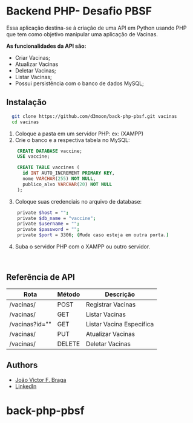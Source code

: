 
# Backend PHP- Desafio PBSF

Essa aplicação destina-se à criação de uma API em Python usando PHP que tem como objetivo manipular uma aplicação de Vacinas. 

**As funcionalidades da API são:**

- Criar Vacinas;
- Atualizar Vacinas
- Deletar Vacinas;
- Listar Vacinas;
- Possui persistência com o banco de dados MySQL;


## Instalação

```bash
  git clone https://github.com/d3moon/back-php-pbsf.git vacinas
  cd vacinas
```
1. Coloque a pasta em um servidor PHP: ex: (XAMPP)
2. Crie o banco e a respectiva tabela no MySQL:
```sql
    CREATE DATABASE vaccine;
    USE vaccine;

    CREATE TABLE vaccines (
      id INT AUTO_INCREMENT PRIMARY KEY,
      nome VARCHAR(255) NOT NULL,
      publico_alvo VARCHAR(20) NOT NULL
    );

```

3. Coloque suas credenciais no arquivo de database:
```bash
    private $host = "";
    private $db_name = "vaccine";
    private $username = "";
    private $password = "";
    private $port = 3306; (Mude caso esteja em outra porta.)
```
4. Suba o servidor PHP com o XAMPP ou outro servidor.

</br>

## Referência de API

| Rota      | Método | Descrição |
| ----------- | ----------- | ----------- |
| /vacinas/     | POST     | Registrar Vacinas       |
| /vacinas/   | GET        |  Listar Vacinas       |
| /vacinas?id=""   | GET        |  Listar Vacina Específica     |
| /vacinas/   | PUT        |  Atualizar Vacinas       |
| /vacinas/   | DELETE        |  Deletar Vacinas       |


## Authors

- [João Victor F. Braga](https://www.github.com/d3moon)
- [LinkedIn](https://www.linkedin.com/in/d3moon)

# back-php-pbsf
